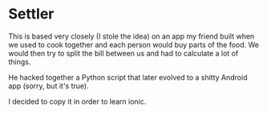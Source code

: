 # Settler

This is based very closely (I stole the idea) on an app my friend built when we used to cook together
and each person would buy parts of the food. We would then try to split the bill between us
and had to calculate a lot of things.

He hacked together a Python script that later evolved to a shitty Android app (sorry, but it's true).

I decided to copy it in order to learn ionic.
